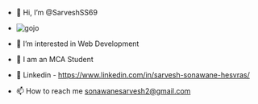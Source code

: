 - 👋 Hi, I’m @SarveshSS69


- ![gojo](https://github.com/SarveshSS69/SarveshSS69/assets/98634138/29937fd5-0c1a-45c7-9bd3-ad69801d9f74)



- 👀 I’m interested in Web Development
- 🌱 I am an MCA Student
- 🔗 Linkedin - https://www.linkedin.com/in/sarvesh-sonawane-hesvras/
- 📫 How to reach me sonawanesarvesh2@gmail.com

<!---
SarveshSS69/SarveshSS69 is a ✨ special ✨ repository because its `README.md` (this file) appears on your GitHub profile.
You can click the Preview link to take a look at your changes.
--->
